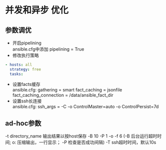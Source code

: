 # 并发和异步  优化  
## 参数调优
* 开启pipelining  
ansible.cfg中添加 pipelining = True
* 修改执行策略  
```yaml
- hosts: all
  strategy: free
  tasks:
```
* 设置facts缓存  
ansible.cfg: 
gathering = smart
fact_caching = jsonfile
fact_caching_connection = /data/ansible_fact_dir  
* 设置ssh长连接  
ansible.cfg:
ssh_args = -C -o ControlMaster=auto -o ControlPersist=7d 

## ad-hoc参数  
-t directory_name   输出结果以按host保存
-B 10 -P 1  -o -f 6 (-B 后台运行超时时间; o: 压缩输出，一行显示； -P 检查是否成功间隔)
-T ssh超时时间，默认10s
